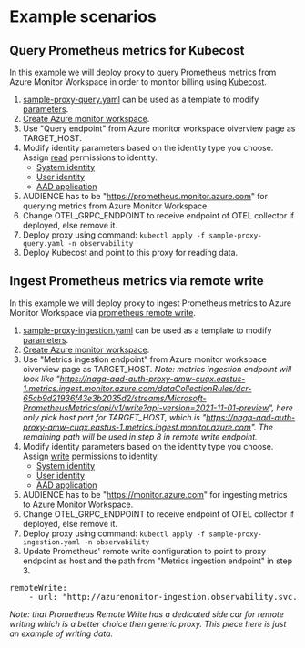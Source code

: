 # Example scenarios

## Query Prometheus metrics for Kubecost
In this example we will deploy proxy to query Prometheus metrics from Azure Monitor Workspace in order to monitor billing using [Kubecost](https://www.kubecost.com/).
1. [sample-proxy-query.yaml](../samples/sample-proxy-query.yaml) can be used as a template to modify [parameters](GETTING_STARTED.md#parameters).
2. [Create Azure monitor workspace](https://learn.microsoft.com/en-us/azure/azure-monitor/essentials/azure-monitor-workspace-manage?tabs=azure-portal#create-an-azure-monitor-workspace).
3. Use "Query endpoint" from Azure monitor workspace oiverview page as TARGET_HOST.
4. Modify identity parameters based on the identity type you choose. Assign [read](AZURE_MONITOR_PERMISSIONS.md#add-read-permissions) permissions to identity.
    - [System identity](IDENTITY.md#system-identity)
    - [User identity](IDENTITY.md#user-identity)
    - [AAD application](IDENTITY.md#aad-application)
5. AUDIENCE has to be "https://prometheus.monitor.azure.com" for querying metrics from Azure Monitor Workspace.
6. Change OTEL_GRPC_ENDPOINT to receive endpoint of OTEL collector if deployed, else remove it.
7. Deploy proxy using command: `kubectl apply -f sample-proxy-query.yaml -n observability`
8. Deploy Kubecost and point to this proxy for reading data.

## Ingest Prometheus metrics via remote write
In this example we will deploy proxy to ingest Prometheus metrics to Azure Monitor Workspace via [prometheus remote write](https://prometheus.io/docs/prometheus/latest/configuration/configuration/#remote_write). 
1. [sample-proxy-ingestion.yaml](../samples/sample-proxy-ingestion.yaml) can be used as a template to modify [parameters](GETTING_STARTED.md#parameters).
2. [Create Azure monitor workspace](https://learn.microsoft.com/azure/azure-monitor/essentials/azure-monitor-workspace-manage?tabs=azure-portal#create-an-azure-monitor-workspace).
3. Use "Metrics ingestion endpoint" from Azure monitor workspace oiverview page as TARGET_HOST.
*Note: metrics ingestion endpoint will look like "https://naga-aad-auth-proxy-amw-cuqx.eastus-1.metrics.ingest.monitor.azure.com/dataCollectionRules/dcr-65cb9d21936f43e3b2035d2/streams/Microsoft-PrometheusMetrics/api/v1/write?api-version=2021-11-01-preview", here only pick host part for TARGET_HOST, which is "https://naga-aad-auth-proxy-amw-cuqx.eastus-1.metrics.ingest.monitor.azure.com". The remaining path will be used in step 8 in remote write endpoint.*
4. Modify identity parameters based on the identity type you choose. Assign [write](AZURE_MONITOR_PERMISSIONS.md#add-write-permissions) permissions to identity.
    - [System identity](IDENTITY.md#system-identity)
    - [User identity](IDENTITY.md#user-identity)
    - [AAD application](IDENTITY.md#aad-application)
5. AUDIENCE has to be "https://monitor.azure.com" for ingesting metrics to Azure Monitor Workspace.
6. Change OTEL_GRPC_ENDPOINT to receive endpoint of OTEL collector if deployed, else remove it.
7. Deploy proxy using command: `kubectl apply -f sample-proxy-ingestion.yaml -n observability`
8. Update Prometheus' remote write configuration to point to proxy endpoint as host and the path from "Metrics ingestion endpoint" in step 3.

<pre>
remoteWrite:
    - url: "http://azuremonitor-ingestion.observability.svc.cluster.local/dataCollectionRules/dcr-65cb9d21936f43e3b2035d2/streams/Microsoft-PrometheusMetrics/api/v1/write?api-version=2021-11-01-preview"
</pre>

*Note: that Prometheus Remote Write has a dedicated side car for remote writing which is a better choice then generic proxy. This piece here is just an example of writing data.*